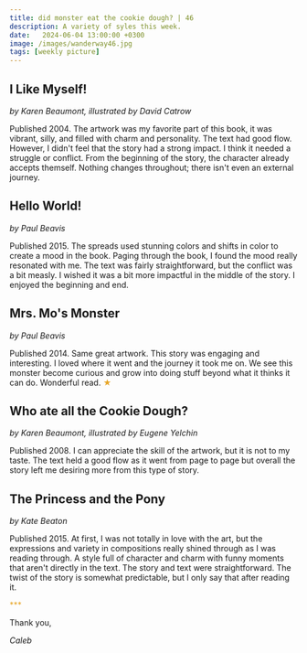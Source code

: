 ```yaml
---
title: did monster eat the cookie dough? | 46
description: A variety of syles this week.
date:   2024-06-04 13:00:00 +0300
image: /images/wanderway46.jpg
tags: [weekly picture]
---
```


## I Like Myself!
*by Karen Beaumont, illustrated by David Catrow*

Published 2004. The artwork was my favorite part of this book, it was vibrant, silly, and filled with charm and personality. The text had good flow. However, I didn't feel that the story had a strong impact. I think it needed a struggle or conflict. From the beginning of the story, the character already accepts themself. Nothing changes throughout; there isn't even an external journey. 
 
## Hello World!
*by Paul Beavis*

Published 2015. The spreads used stunning colors and shifts in color to create a mood in the book. Paging through the book, I found the mood really resonated with me. The text was fairly straightforward, but the conflict was a bit measly. I wished it was a bit more impactful in the middle of the story. I enjoyed the beginning and end. 
 
## Mrs. Mo's Monster
*by Paul Beavis*

Published 2014. Same great artwork. This story was engaging and interesting. I loved where it went and the journey it took me on. We see this monster become curious and grow into doing stuff beyond what it thinks it can do. Wonderful read. <h style="color:#E7A526;">★</h>

## Who ate all the Cookie Dough?
*by Karen Beaumont, illustrated by Eugene Yelchin*

Published 2008. I can appreciate the skill of the artwork, but it is not to my taste. The text held a good flow as it went from page to page but overall the story left me desiring more from this type of story. 
 
## The Princess and the Pony
*by Kate Beaton*

Published 2015. At first, I was not totally in love with the art, but the expressions and variety in compositions really shined through as I was reading through. A style full of character and charm with funny moments that aren't directly in the text. The story and text were straightforward. The twist of the story is somewhat predictable, but I only say that after reading it.

<h style="color:#E7A526;">***</h>

Thank you,

*Caleb*